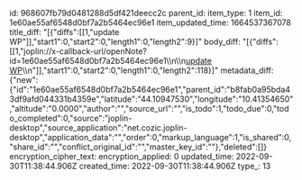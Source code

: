 id: 968607fb79d0481288d5df421deecc2c
parent_id: 
item_type: 1
item_id: 1e60ae55af6548d0bf7a2b5464ec96e1
item_updated_time: 1664537367078
title_diff: "[{\"diffs\":[[1,\"update WP\"]],\"start1\":0,\"start2\":0,\"length1\":0,\"length2\":9}]"
body_diff: "[{\"diffs\":[[1,\"joplin://x-callback-url/openNote?id=1e60ae55af6548d0bf7a2b5464ec96e1\\\n\\\n[update WP](:/1e60ae55af6548d0bf7a2b5464ec96e1)\\\n\"]],\"start1\":0,\"start2\":0,\"length1\":0,\"length2\":118}]"
metadata_diff: {"new":{"id":"1e60ae55af6548d0bf7a2b5464ec96e1","parent_id":"b8fab0a95bda43df9afd044331b4359e","latitude":"44.10947530","longitude":"10.41354650","altitude":"0.0000","author":"","source_url":"","is_todo":1,"todo_due":0,"todo_completed":0,"source":"joplin-desktop","source_application":"net.cozic.joplin-desktop","application_data":"","order":0,"markup_language":1,"is_shared":0,"share_id":"","conflict_original_id":"","master_key_id":""},"deleted":[]}
encryption_cipher_text: 
encryption_applied: 0
updated_time: 2022-09-30T11:38:44.906Z
created_time: 2022-09-30T11:38:44.906Z
type_: 13